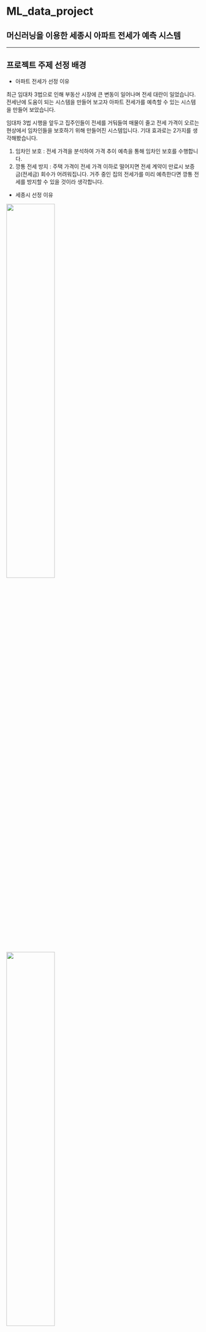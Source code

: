 # ML_data_project
## 머신러닝을 이용한 세종시 아파트 전세가 예측 시스템
---------------------------------------------
## 프로젝트 주제 선정 배경

- 아파트 전세가 선정 이유

최근 임대차 3법으로 인해 부동산 시장에 큰 변동이 일어나며 전세 대란이 일었습니다. 전세난에 도움이 되는 시스템을 만들어 보고자 아파트 전세가를 예측할 수 있는 시스템을 만들어 보았습니다.

임대차 3법 시행을 앞두고 집주인들이 전세를 거둬들여 매물이 줄고 전세 가격이 오르는 현상에서 임차인들을 보호하기 위해 만들어진 시스템입니다. 
기대 효과로는 2가지를 생각해봤습니다. 

1. 임차인 보호
: 전세 가격을 분석하여 가격 추이 예측을 통해 임차인 보호를 수행합니다. 
2. 깡통 전세 방지
: 주택 가격이 전세 가격 이하로 떨어지면 전세 계약이 만료시 보증금(전세금) 회수가 어려워집니다. 거주 중인 집의 전세가를 미리 예측한다면 깡통 전세를 방지할 수 있을 것이라 생각합니다.

- 세종시 선정 이유

<img src = "https://user-images.githubusercontent.com/18055781/99145931-8c056800-26b6-11eb-8342-816094b7f4f3.jpg" width = "50%"></img>
<img src = "https://user-images.githubusercontent.com/18055781/98625737-8e349300-2353-11eb-8f85-5bdbe772abc7.jpg" width = "50%"></img>

전국에서 세종시의 전세 수급 지수가 제일 높아 공급량 부족이 심각한 문제가 있고

이에 따라 매매 및 전세 가격이 상승하는 지역이었기 때문에 세종시를 선정하게 되었습니다. 

--------------------------------------------------
## 분석 목표
1. 회귀 분석을 통해 특정 변수에 따른 세종시 전세 가격 파악

: 머신 러닝 모델 중 다중 선형 회귀 분석 모델과 의사 결정 트리 모델, xgboost 모델을 사용하여 전세가 예측을 진행했습니다. 

2. 분석 결과에 따른 세종시 지역별 아파트 가격 예측 후 서비스 제안

----------------------------------------
## 변수 선정 기준

- 4가지 요인으로 나누어 변수를 모아 보았습니다. 

1. 심리적 요인

: SNS 긍정률, 부동산 심리지수, 소비자 물가 지수 

2. 거리적 요인

: 정부 청사와의 거리

3. 가격적 요인

: 도시형 생활주택, 주택 가격 매매지수, 아파트 전세 가격 지수

4. 경제적 요인

: 금리, COFIX, 국고채

<img src = "https://user-images.githubusercontent.com/18055781/98626324-d607ea00-2354-11eb-9a10-127b11093a08.png" width = "90%"></img>

-----------------------------
## 특이 변수
* 정부 청사와의 거리
[github][addresslocation.ipynb]

: 세종시 정부 청사가 있는 행정 구역 특성상 정부 청사 주변 전세값이 특히 높았던 것을 고려해 변수로 정부 청사와의 거리도 포함시키게 되었습니다. 

정부 청사와의 거리는 adrresslocation.ipynb 코드에 자세히 나와 있는데, 

정부 청사가 모여 있는 곳의 좌표와 각 아파트들의 좌표를 havasine 거리 계산법을 이용해 거리 계산 알고리즘을 구현했습니다. 

이를 통해, 각 아파트들의 정부 청사 거리를 구할 수 있었습니다. 



* SNS 긍정률
[github][positive_rate.ipynb]

: 심리적 요인에 sns가 가격 변동에 영향이 있을지를 알아 보기 위해 긍부정어 사전을 만들어 키워드를 세종으로 두고 긍정률을 조사했습니다. 

Korea Positive Opinion Lexion을 참고하여 긍정률을 산출하였고 불용어 처리 후 긍정 점수를 산출하였습니다. 

비정형 데이터를 활용하여 예측 모델의 신뢰성을 높였습니다. 



* 도시형 생활주택

: 도시형 생활주택은 서민과 1~2인 가구의 주거 안정을 위해 정부가 도입한 주거 형태입니다. 

주변 시세보다 현저히 저렴하기 때문에 분리하여 범주형 변수로 지정하여 사용했습니다. 

------------------------------------------
## 데이터 모델 및 전처리

### 데이터 전처리 - 이상치 및 특이치 제거

* 이사분범위를 바탕으로 Q3 + 1.5 * IQR 이상, Q1 - 1.5 * IQR 이하의 값을 outlier로 정의하였습니다. 
* 이상치 데이터가 머신러닝/딥러닝 모델이 학습하는 과정에 입력되면 WEIGHT에 큰 영향을 미치기 때문에 제거하여 진행하였습니다.

<img src = "https://user-images.githubusercontent.com/18055781/98628306-a9a29c80-2359-11eb-9849-33cde59b7d3e.png" width="60%"></img>

'데이터 전처리 결과: 10859개 (기존 11620개 -> 이상치 761개 제거)'

### 데이터 전처리 - 다중공선성 점검

* 독립 변수들 중 서로 상관관계가 0.9 이상인 변수들은 하나를 제거해 예측의 방해 주는 요인을 제거했습니다. 

상관 분석 결과,

[계약년월 & COFIX], [계약년월 & 금리], [건축년도 & 정부청사거리], [부동산 심리지수 & COFIX], [부동산 심리지수 & 금리], [부동산 심리지수 & 국고채], [국고채 & 계약년월]

사이에 높은 상관관계가 있는 것을 확인할 수 있었습니다. 

### 데이터 전처리 - 중요 변수 확인 (Lasso 회귀 모형)

* 중요 변수 확인과 과적합을 방지하기 위해 Lasso 회귀모형을 통해 변수를 추출했습니다. 

회귀 계수를 축소함으로써 잡음(noise) 제거 후 정확도를 개선하였고

다중 공선성의 문제를 완화시켜 모형의 해석 능력을 향상시켰습니다. 

<img src = "https://user-images.githubusercontent.com/18055781/98630238-0607bb00-235e-11eb-8e90-d9a33ff3734a.png" width = "40%"></img>

Lasso 회귀 모형 중요도 분석 결과,

다중 공선성 제거를 위해 *계약년월, 건축년도, 주택매매가격지수, 금리, 부동산 심리지수, 국고채 변수*를 제외하는 판단을 하였습니다. 

### 최종 독립변수: 층, 정부 청사와의 거리, 전입인구, COFIX, SNS 긍정률, 전용 면적, 도시형 생활주택

### 종속 변수: 보증금(만원)

--------------------------

## 데이터 분석 및 결과

: 다중 공선성을 제거한 데이터 모델을 train set과 test set으로 분리하여 구현한 세 가지 머신러닝 모델에 적용시켜 예측 값을 도출했습니다. 

세 가지 모델의 각 변수들의 회귀 계수(coef)와 예측 정확도(adj.R-squared) 값을 비교했습니다. 

#### 다중 선형 회귀 분석 모델

<img src = "https://user-images.githubusercontent.com/18055781/98631193-3f412a80-2360-11eb-9e43-1a2377660ac6.png" width = "80%"></img>

#### 의사 결정 트리 모델

<img src = "https://user-images.githubusercontent.com/18055781/98631226-541dbe00-2360-11eb-921f-d2c0e3d1df4c.png" width = "80%"></img>

#### XGboost 모델

<img src = "https://user-images.githubusercontent.com/18055781/98631263-626bda00-2360-11eb-9fa4-c09470a42828.png" width = "80%"></img>

## 프로젝트 결과
* folium을 활용해 세종시 지도와 아파트들의 좌표로 예측 값을 보기 쉽게 구현했습니다. 

: 각 지역에 관한 가상의 dataset(180개)를 바탕으로 각 머신러닝 모델에 적용해 예측값을 지도에 나타난 결과입니다. 

세 가지 모델의 예측 값을 도출해 결과의 신뢰성을 높이고자 각 모델에서 전세 값이 높을 것이라 예측하는 지역을 어두운 색으로 표시했습니다. 

그 결과, 세 가지 모델을 통해 나온 예측 집값을 하나의 지도에 겹친 결과 **증촌동, 새롬동, 한솔동, 대평동**이 

세종시 전세 값이 가장 높게 오를 것이라 예측되는 결과를 얻을 수 있었습니다. 

#### 다중 선형 회귀 분석 모델의 예측 값
<img src = "https://user-images.githubusercontent.com/18055781/98636781-d9a66b80-236a-11eb-8d67-3efda9a9e2ce.png" width="80%"></img>


#### 의사 결정 나무 모델의 예측 값
<img src = "https://user-images.githubusercontent.com/18055781/98636829-eb880e80-236a-11eb-84f9-20f39cfeece4.png" width="80%"></img>


#### XGboost 모델의 예측 값
<img src = "https://user-images.githubusercontent.com/18055781/98636879-ffcc0b80-236a-11eb-9000-994338919f0e.png" width="80%"></img>


--------------------------------------------
## 분석 모델을 통한 서비스 방안

 **기존의 부동산 어플리케이션 서비스는 과거와 현재의 시세만 제공합니다.**

**이 정보만으로 집을 구하는 무주택자의 미래 전세 가격과 깡통 전세 같은 걱정을 해결할 수 없습니다.**

**프로젝트에서 구현한 전세가 예측 서비스를 통해 무주택자의 고민을 해결하는 방안을 제시하고 싶습니다.** 




